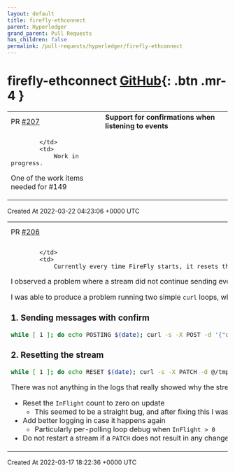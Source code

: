 ```yaml
---
layout: default
title: firefly-ethconnect
parent: Hyperledger
grand_parent: Pull Requests
has_children: false
permalink: /pull-requests/hyperledger/firefly-ethconnect
---
```


# firefly-ethconnect <span class="fs-3 right-align">[GitHub](https://github.com/hyperledger/firefly-ethconnect){: .btn .mr-4 }</span>


<div>
    <table>
        <tr>
            <td>
                PR <a href="https://github.com/hyperledger/firefly-ethconnect/pull/207" class=".btn">#207</a>
            </td>
            <td>
                <b>
                    Support for confirmations when listening to events
                </b>
            </td>
        </tr>
        <tr>
            <td>
                
            </td>
            <td>
                Work in progress.

One of the work items needed for #149 
            </td>
        </tr>
    </table>
    <div class="right-align">
        Created At 2022-03-22 04:23:06 +0000 UTC
    </div>
</div>

<div>
    <table>
        <tr>
            <td>
                PR <a href="https://github.com/hyperledger/firefly-ethconnect/pull/206" class=".btn">#206</a>
            </td>
            <td>
                <b>
                    Inflight reset
                </b>
            </td>
        </tr>
        <tr>
            <td>
                
            </td>
            <td>
                Currently every time FireFly starts, it resets the EthConnect stream with a `PATCH` in order to apply any changes.
I observed a problem where a stream did not continue sending events after such an event.

I was able to produce a problem running two simple `curl` loops, where one stream stalled:

### 1. Sending messages with confirm

```sh
while [ 1 ]; do echo POSTING $(date); curl -s -X POST -d '{"data":[{"value":"test"}]}' -H "Content-type: application/json" 'localhost:5000/api/v1/namespaces/default/messages/broadcast?confirm' | jq; sleep 1; done
```

### 2. Resetting the stream

```sh
while [ 1 ]; do echo RESET $(date); curl -s -X PATCH -d @/tmp/ev.json  -H "Content-type: application/json" 0.0.0.0:5102/eventstreams/es-9f5df9e3-563e-4f11-7750-5d147ccf0231; sleep 1; done
```

There was not anything in the logs that really showed why the stream had stopped distributing data, and nothing in a `goroutine` dump. So I spent some time on code inspection, and made the changes in this PR.

- Reset the `InFlight` count to zero on update
    - This seemed to be a straight bug, and after fixing this I was not able to reproduce the stall
- Add better logging in case it happens again
    - Particularly per-polling loop debug when `InFlight > 0`
- Do not restart a stream if a `PATCH` does not result in any change
            </td>
        </tr>
    </table>
    <div class="right-align">
        Created At 2022-03-17 18:22:36 +0000 UTC
    </div>
</div>

